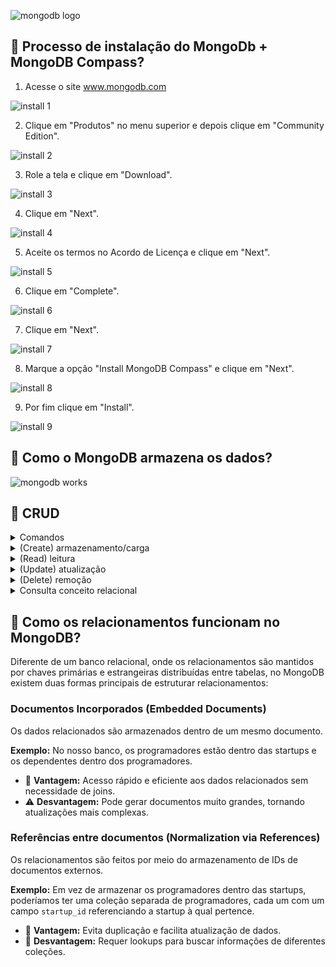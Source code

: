 ![mongodb logo](Mongodb.png)

## 📌 Processo de instalação do MongoDb + MongoDB Compass?

1. Acesse o site www.mongodb.com

![install 1](Install1.png)

2. Clique em "Produtos" no menu superior e depois clique em "Community Edition".

![install 2](Install2.png)

3. Role a tela e clique em "Download".

![install 3](Install3.png)

4. Clique em "Next".

![install 4](Install4.png)

5. Aceite os termos no Acordo de Licença e clique em "Next".

![install 5](Install5.png)

6. Clique em "Complete".

![install 6](Install6.png)

7. Clique em "Next".

![install 7](Install7.png)

8. Marque a opção "Install MongoDB Compass" e clique em "Next".

![install 8](Install8.png)

9. Por fim clique em "Install".

![install 9](Install9.png)

## 📌 Como o MongoDB armazena os dados?

![mongodb works](Mongodbworks.png)

## 📌 CRUD

<details>
  <summary>Comandos</summary>

### Exibe uma lista de todos os bancos de dados no servidor MongoDB.

````
show dbs
````

### Seleciona o banco de dados especificado para que você possa trabalhar nele.

````
use nome-do-database-desejado
```` 

  </details>

<details>
  <summary>(Create) armazenamento/carga</summary>

### Documento startups

````
/** 
* Paste one or more documents here
*/
{
  "_id": {
    "$oid": "67b45cc4d23e5ee117e0dd67"
  },
  "nomeStartup": "Tech4Toy",
  "cidadeSede": "Porto Alegre",
  "programadores": [
    {
      "nomeProgramador": "João Pedro",
      "generoProgramador": "M",
      "dataNascimentoProgramador": "1993-06-23",
      "nomeLinguagens": [ "Python", "PHP" ],
      "dependentes": [
        {
          "nomeDependente": "André Sousa",
          "parentescoDependente": "Filho",
          "dataNascimentoDependente": "2020-05-15"
        }
      ]
    },
    {
      "nomeProgramador": "Ana Cristina",
      "generoProgramador": "F",
      "dataNascimentoProgramador": "1968-02-19",
      "nomeLinguagens": [],
      "dependentes": []
    }
  ],
  "nomeStartup": "Smart123",
  "cidadeSede": "Belo Horizonte",
  "programadores": [
    {
      "nomeProgramador": "Paula Silva",
      "generoProgramador": "F",
      "dataNascimentoProgramador": "1986-01-10",
      "nomeLinguagens": [ "Java" ],
      "dependentes": [
        {
          "nomeDependente": "Luciana Silva",
          "parentescoDependente": "Filha",
          "dataNascimentoDependente": "2018-07-26"
        },
        {
          "nomeDependente": "Elisa Silva",
          "parentescoDependente": "Filha",
          "dataNascimentoDependente": "2020-01-06"
        },
        {
          "nomeDependente": "Breno Silva",
          "parentescoDependente": "Esposo",
          "dataNascimentoDependente": "1984-05-21"
        }
      ]
    },
    {
      "nomeProgramador": "Laura Marques",
      "generoProgramador": "F",
      "dataNascimentoProgramador": "1987-10-04",
      "nomeLinguagens": [ "Python", "PHP" ],
      "dependentes": [
        {
          "nomeDependente": "Daniel Marques",
          "parentescoDependente": "Filho",
          "dataNascimentoDependente": "2014-06-06"
        }
      ]
    }
  ],
  "nomeStartup": "knowledgeUp",
    "cidadeSede": "Rio de Janeiro",
    "programadores": [
        {
            "nomeProgramador": "Renata Vieira",
            "generoProgramador": "F",
            "dataNascimentoProgramador": "1991-07-05",
            "nomeLinguagens": [ "C", "JavaScript" ],
            "dependentes": []
        }
    ],
    "nomeStartup": "BSI Next Level",
    "cidadeSede": "Recife",
    "programadores": [
        {
            "nomeProgramador": "Felipe Santos",
            "generoProgramador": "M",
            "dataNascimentoProgramador": "1976-11-25",
            "nomeLinguagens": [ "JavaScript" ],
            "dependentes": [
                {
                    "nomeDependente": "Rafaela Santos",
                    "parentescoDependente": "Esposa",
                    "dataNascimentoDependente": "1980-02-12"
                },
              {
                    "nomeDependente": "Marcos Martins",
                    "parentescoDependente": "Filho",
                    "dataNascimentoDependente": "2008-03-26"
                }
            ]
        },
        {
            "nomeProgramador": "Fernando Alves",
            "generoProgramador": "M",
            "dataNascimentoProgramador": "1988-07-07",
            "nomeLinguagens": [],
            "dependentes": [
                {
                    "nomeDependente": "Laís Meneses",
                    "parentescoDependente": "Esposa",
                    "dataNascimentoDependente": "1990-11-09"
                }
            ]
        }
    ],
  "nomeStartup": "QualiHealth",
    "cidadeSede": "São Paulo",
    "programadores": [
      {
      "nomeProgramador": "",
      "generoProgramador": "",
      "dataNascimentoProgramador": "",
      "nomeLinguagens": [],
      "dependentes": [
        {
          "nomeDependente": "",
          "parentescoDependente": "",
          "dataNascimentoDependente": ""
        }
      ]
    }
    ],
  "nomeStartup": "ProEdu",
    "cidadeSede": "Florianópolis",
    "programadores": [
      {
      "nomeProgramador": "",
      "generoProgramador": "",
      "dataNascimentoProgramador": "",
      "nomeLinguagens": [],
      "dependentes": [
        {
          "nomeDependente": "",
          "parentescoDependente": "",
          "dataNascimentoDependente": ""
        }
      ]
    }
    ],
  "nomeStartup": "CommerceIA",
  "cidadeSede": "Manaus",
  "programadores": [
    {
      "nomeProgramador": "Alice Lins",
      "generoProgramador": "F",
      "dataNascimentoProgramador": "2000-10-09",
      "nomeLinguagens": [],
      "dependentes": [
        {
          "nomeDependente": "",
          "parentescoDependente": "",
          "dataNascimentoDependente": ""
        }
      ]
    }
  ]
}
````
  
### Documento programadoresDisponiveis
  
````
/** 
* Paste one or more documents here
*/
{
  "_id": {
    "$oid": "67b46da3d23e5ee117e0dd6b"
  },
  "programadoresDisponiveis": [
    {
      "nomeProgramador": "Lucas Lima",
      "generoProgramador": "M",
      "dataNascimentoProgramador": "2000-10-09",
      "nomeLinguagens": [],
      "dependentes": [
        {
          "nomeDependente": "",
          "parentescoDependente": "",
          "dataNascimentoDependente": ""
        }
      ]
    },
    {
      "nomeProgramador": "Camila Macedo",
      "generoProgramador": "F",
      "dataNascimentoProgramador": "1995-07-03",
      "nomeLinguagens": [ "C", "SQL" ],
      "dependentes": [
        {
          "nomeDependente": "Lidiane Macedo",
          "parentescoDependente": "Filha",
          "dataNascimentoDependente": "2015-04-14"
        }
      ]
    },
    {
      "nomeProgramador": "Leonardo Ramos",
      "generoProgramador": "M",
      "dataNascimentoProgramador": "2005-07-05",
      "nomeLinguagens": [ "SQL" ],
      "dependentes": [
        {
          "nomeDependente": "",
          "parentescoDependente": "",
          "dataNascimentoDependente": ""
        }
      ]
    }
  ]
}
````

### Inserção da startup InovaTech.
  
````
db.startups.insertOne({
  "nomeStartup": "InovaTech",
  "cidadeSede": "Curitiba",
  "programadores": [
    {
      "nomeProgramador": "Carlos Mendes",
      "generoProgramador": "M",
      "dataNascimentoProgramador": "1990-05-12",
      "nomeLinguagens": ["Python", "C#"],
      "dependentes": [
        {
          "nomeDependente": "Maria Mendes",
          "parentescoDependente": "Filha",
          "dataNascimentoDependente": "2017-08-22"
        }
      ]
    }
  ]
})
```` 

  </details>

<details>
  <summary>(Read) leitura</summary>

### Retorna as startups que têm programadores que sabem programar em Java.
  
````
db.startups.find({"programadores.nomeLinguagens": "Java"})
````

  </details>

<details>
  <summary>(Update) atualização</summary>

### Atualiza a cidade sede para São Paulo.
  
````
db.startups.deleteOne({ "nomeStartup": "InovaTech" })
````

  </details>

<details>
  <summary>(Delete) remoção</summary>
  
### Remove a startup InovaTech.
  
````
db.startups.deleteOne({ "nomeStartup": "InovaTech" })
````

  </details>

<details>
  <summary>Consulta conceito relacional</summary>
  
### Buscar todos os programadores que nasceram a partir do ano 2000.
  
````
db.startups.aggregate([
  { $unwind: "$programadores" }, 
  { 
    $match: { 
      "programadores.dataNascimentoProgramador": { $gte: "2000-01-01" } 
    } 
  },
  { 
    $project: { 
      _id: 0, 
      "programadores.nomeProgramador": 1, 
      "programadores.dataNascimentoProgramador": 1, 
      "nomeStartup": 1 
    } 
  }
])
````

### Explicação:
- **$unwind**: Separa os programadores dentro das startups para tratar cada um como um documento individual.
- **$match**: Filtra apenas os programadores com `dataNascimentoProgramador >= "2000-01-01"`.
- **$project**: Retorna apenas os campos `nomeProgramador`, `dataNascimentoProgramador` e `nomeStartup`, ocultando o `_id`.

### Comparação com SQL.
Se o banco fosse relacional, um equivalente em SQL seria algo assim:

````
SELECT p.nomeProgramador, p.dataNascimentoProgramador, s.nomeStartup
FROM programadores p
JOIN startups s ON p.startup_id = s.id
WHERE p.dataNascimentoProgramador >= '2000-01-01';
````


  </details>

## 📌 Como os relacionamentos funcionam no MongoDB?

Diferente de um banco relacional, onde os relacionamentos são mantidos por chaves primárias e estrangeiras distribuídas entre tabelas, no MongoDB existem duas formas principais de estruturar relacionamentos:

### Documentos Incorporados (Embedded Documents)
Os dados relacionados são armazenados dentro de um mesmo documento.

**Exemplo:** No nosso banco, os programadores estão dentro das startups e os dependentes dentro dos programadores.
- 🚀 **Vantagem:** Acesso rápido e eficiente aos dados relacionados sem necessidade de joins.
- ⚠️ **Desvantagem:** Pode gerar documentos muito grandes, tornando atualizações mais complexas.

### Referências entre documentos (Normalization via References)
Os relacionamentos são feitos por meio do armazenamento de IDs de documentos externos.

**Exemplo:** Em vez de armazenar os programadores dentro das startups, poderíamos ter uma coleção separada de programadores, cada um com um campo `startup_id` referenciando a startup à qual pertence.
- 🔗 **Vantagem:** Evita duplicação e facilita atualização de dados.
- 🔄 **Desvantagem:** Requer lookups para buscar informações de diferentes coleções.
